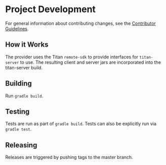 # Project Development

For general information about contributing changes, see the
[Contributor Guidelines](https://github.com/titan-data/.github/blob/master/CONTRIBUTING.md).

## How it Works

The provider uses the Titan `remote-sdk` to provide interfaces for
`titan-server` to use. The resulting client and server jars are incorporated
into the titan-server build.

## Building

Run `gradle build`.

## Testing

Tests are run as part of `gradle build`. Tests can also be explicitly run
via `gradle test`.

## Releasing

Releases are triggered by pushing tags to the master branch.
